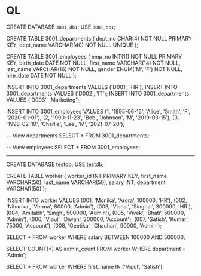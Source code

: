 # QL

CREATE DATABASE `3001_db1`;
USE `3001_db1`;

CREATE TABLE 3001_departments (
    dept_no CHAR(4) NOT NULL PRIMARY KEY,
    dept_name VARCHAR(40) NOT NULL UNIQUE
);

CREATE TABLE 3001_employees (
    emp_no INT(11) NOT NULL PRIMARY KEY,
    birth_date DATE NOT NULL,
    first_name VARCHAR(14) NOT NULL,
    last_name VARCHAR(16) NOT NULL,
    gender ENUM('M', 'F') NOT NULL,
    hire_date DATE NOT NULL
);

INSERT INTO 3001_departments VALUES ('D001', 'HR');
INSERT INTO 3001_departments VALUES ('D002', 'IT');
INSERT INTO 3001_departments VALUES ('D003', 'Marketing');

INSERT INTO 3001_employees VALUES 
(1, '1995-06-15', 'Alice', 'Smith', 'F', '2020-01-01'),
(2, '1990-11-23', 'Bob', 'Johnson', 'M', '2019-03-15'),
(3, '1998-02-10', 'Charlie', 'Lee', 'M', '2021-07-20');

-- View departments
SELECT * FROM 3001_departments;

-- View employees
SELECT * FROM 3001_employees;


_______________________________________________________________



CREATE DATABASE testdb;
USE testdb;

CREATE TABLE worker (
    worker_id INT PRIMARY KEY,
    first_name VARCHAR(50),
    last_name VARCHAR(50),
    salary INT,
    department VARCHAR(50)
);

INSERT INTO worker VALUES 
(001, 'Monika', 'Arora', 100000, 'HR'),
(002, 'Niharika', 'Verma', 80000, 'Admin'),
(003, 'Vishal', 'Singhal', 300000, 'HR'),
(004, 'Amitabh', 'Singh', 500000, 'Admin'),
(005, 'Vivek', 'Bhati', 500000, 'Admin'),
(006, 'Vipul', 'Diwan', 200000, 'Account'),
(007, 'Satish', 'Kumar', 75000, 'Account'),
(008, 'Geetika', 'Chauhan', 90000, 'Admin');


SELECT * FROM worker
WHERE salary BETWEEN 100000 AND 500000;

SELECT COUNT(*) AS admin_count
FROM worker
WHERE department = 'Admin';

SELECT * FROM worker
WHERE first_name IN ('Vipul', 'Satish');
